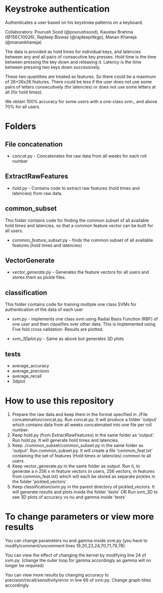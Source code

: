 # Keystroke authentication #
Authenticates a user based on his keystroke patterns on a keyboard.

Collaborators: Pourush Sood (@pourushsood), Kaustav Brahma (@15EC10026), Rajdeep Biswas (@rajdeepiitkgp), Manan Khaneja (@manankhaneja)

The data is provided as hold times for individual keys, and latencies between any and all pairs of consecutive key presses. Hold time is the time between pressing the key down and releasing it. Latency is the time between pressing two keys down successively.

These two quantities are treated as features. So there could be a maximum of 26+26x26 features. There could be less if the user does not use some pairs of letters consecutively (for latencies) or does not use some letters at all (for hold times). 

We obtain 100% accuracy for some users with a one-class svm., and above 70% for all users.

# Folders #


## File concatenation ##

* *concat.py* - Concatenates the raw data from all weeks for each roll number

## ExtractRawFeatures ##

* *hold.py* - Contains code to extract raw features (hold times and latencies) from raw data.

## common_subset ##

This folder contains code for finding the common subset of all available hold times and latencies, so that a common feature vector can be built for all users.

* *common_feature_subset.py* - finds the common subset of all available features (hold times and latencies)

## VectorGenerate ##

* *vector_generate.py* - Generates the feature vectors for all users and stores them as pickle files.

## classification ##

This folder contains code for training multiple one class SVMs for authentication of the data of each user

* *svm.py* - implements one class svm using Radial Basis Function (RBF) of one user and then classifies over other data. This is implemented using Five fold cross validation. Results are plotted.

* *svm_3Dplot.py* - Same as above but generates 3D plots

## tests ##

* average_accuracy
* average_precision
* average_recall
* 3dplot


# How to use this repository #

1. Prepare the raw data and keep them in the format specified in ./File concatenation/concat.py. Run concat.py. It will produce a folder 'output' which contains data from all weeks concatenated into one file per roll number.
2. Keep hold.py (from ExtractRawFeatures) in the same folder as 'output'. Run hold.py. It will generate hold times and latencies.
3. Keep ./common_subset/common_subset.py in the same folder as 'output'. Run common_subset.py. It will create a file 'common_feat.txt' containing the set of features (Hold times or latencies) common to all users.
4. Keep vector_generate.py in the same folder as output. Run it, to generate a n  256 x m feature vectors (n users, 256 vectors, m features from common_feat.txt) which will each be stored as separate pickles in the folder 'pickled_vectors'.
5. Keep classification/svm.py in the parent directory of pickled_vectors. It will generate results and plots inside the folder 'tests' OR Run svm_3D to see 3D plots of accuracy vs nu and gamma inside 'tests'

# To change parameters or view more results #

You can change parameters nu and gamma inside svm.py (you have to modify/comment/uncomment lines 19,20,23,24,70,71,79,78).

You can view the effect of changing the kernel by modifying line 24 of svm.py. (change the outer loop for gamma accordingly as gamma will no longer be required)

You can view more results by changing accuracy to precision/recall/sensitivity/error in line 66 of svm.py. Change graph titles accordingly.
